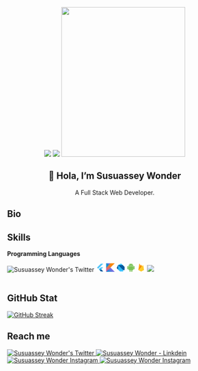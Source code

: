 <!-- ![my_image](https://user-images.githubusercontent.com/31560385/125445360-3e8114f6-5193-47ec-a7a6-652fe34cbd11.jpg) -->
<div align="center">
<img src="https://user-images.githubusercontent.com/31560385/125456984-bcf140e5-782f-486a-a539-2d4935b8ca00.jpg" height="350px" />
<img src="https://user-images.githubusercontent.com/31560385/125455812-b2ff944e-776a-4b86-b44e-7c52e841834d.jpg" height="350px" />
<img src="https://user-images.githubusercontent.com/31560385/125456989-b9159ff6-9f94-4015-a763-02f13c5f7f60.jpg" height="350px" width="290px"/>
<!--   ![my_image_2](https://user-images.githubusercontent.com/31560385/125455786-9638910d-7630-459f-b53e-2bc6c309568c.jpg) -->
<!-- ![my_image_1](https://user-images.githubusercontent.com/31560385/125455812-b2ff944e-776a-4b86-b44e-7c52e841834d.jpg) -->
  
<!-- ![my_image_3](https://user-images.githubusercontent.com/31560385/125456984-bcf140e5-782f-486a-a539-2d4935b8ca00.jpg) -->
<!-- ![my_image_4](https://user-images.githubusercontent.com/31560385/125456989-b9159ff6-9f94-4015-a763-02f13c5f7f60.jpg) -->


</div>

<span align="center">
  
  ## :wave: Hola, I’m Susuassey Wonder <br> 
  A Full Stack Web Developer.
  
</span>


## Bio

## Skills

<div>
  <p><b>Programming Languages</b></p>
  <img height="60" alt="Susuassey Wonder's Twitter" src="https://cdn.jsdelivr.net/npm/simple-icons@v3/icons/php.svg" />
<code><img height="20" src="https://raw.githubusercontent.com/github/explore/80688e429a7d4ef2fca1e82350fe8e3517d3494d/topics/flutter/flutter.png"></code>
<code><img height="20" src="https://raw.githubusercontent.com/github/explore/80688e429a7d4ef2fca1e82350fe8e3517d3494d/topics/kotlin/kotlin.png"></code>
<code><img height="20" src="https://raw.githubusercontent.com/github/explore/80688e429a7d4ef2fca1e82350fe8e3517d3494d/topics/dart/dart.png"></code>
<code><img height="20" src="https://raw.githubusercontent.com/github/explore/80688e429a7d4ef2fca1e82350fe8e3517d3494d/topics/android/android.png"></code>
<code><img height="20" src="https://raw.githubusercontent.com/github/explore/80688e429a7d4ef2fca1e82350fe8e3517d3494d/topics/firebase/firebase.png"></code>
<code><img height="20" src="https://miro.medium.com/max/2048/1*6XgfDCVn81AYX68Xvd2I-g@2x.png"></code>
<br>
<br>
</div>

## GitHub Stat
[![GitHub Streak](https://github-readme-streak-stats.herokuapp.com/?user=Marvrog&theme=neon-palenight)](https://git.io/streak-stats)


## Reach me
<div>
  <a href="https://twitter.com/Mastermind_Prog?s=09">
  <img height="60" alt="Susuassey Wonder's Twitter" width="22px" src="https://cdn.jsdelivr.net/npm/simple-icons@v3/icons/twitter.svg" />
</a>
<a href="https://linkedin.com/in/susuassey-wonder-096a17178">
  <img height="60" alt="Susuassey Wonder - Linkdein" width="22px" src="https://cdn.jsdelivr.net/npm/simple-icons@v3/icons/linkedin.svg" />
</a>
<a href="https://m.facebook.com/wonder.susuassey?fref=nf">
  <img height="60" alt="Susuassey Wonder Instagram" width="22px" src="https://cdn.jsdelivr.net/npm/simple-icons@v3/icons/facebook.svg" />
  </a>
<a href="https://www.instagram.com/susuassey_wonder/">
  <img height="60" alt="Susuassey Wonder Instagram" width="22px" src="https://cdn.jsdelivr.net/npm/simple-icons@v3/icons/instagram.svg" />
</a>
<br>
</div>

<!--
**Marvrog/Marvrog** is a ✨ _special_ ✨ repository because its `README.md` (this file) appears on your GitHub profile.

Here are some ideas to get you started:

- 🔭 I’m currently working on ...
- 🌱 I’m currently learning ...
- 👯 I’m looking to collaborate on ...
- 🤔 I’m looking for help with ...
- 💬 Ask me about ...
- 📫 How to reach me: ...
- 😄 Pronouns: ...
- ⚡ Fun fact: ...
-->

